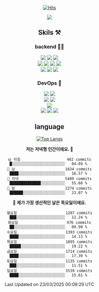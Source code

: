 <div align="center">

[![Hits](https://hits.seeyoufarm.com/api/count/incr/badge.svg?url=https%3A%2F%2Fgithub.com%2Fzxcv9203%2Fhit-counter&count_bg=%23FF7272&title_bg=%23324C2E&icon=codeigniter.svg&icon_color=%23DD5B5B&title=%EB%B0%A9%EB%AC%B8%EC%9E%90&edge_flat=false)](https://hits.seeyoufarm.com)

<a href="https://hhpluscertificateofcompletion.oopy.io/">
  <img src="https://static.spartacodingclub.kr/hanghae99/plus/completion/badge_black.svg" />
</a>

## Skils ⚒️

### backend 🧑‍💻
  
<img src="https://img.shields.io/badge/Java-FF6600?style=flat-square&logo=buymeacoffee&logoColor=white"/>
<img src="https://img.shields.io/badge/Go-0099FF?style=flat-square&logo=go&logoColor=white"/>
<img src="https://img.shields.io/badge/Kotlin-7F52FF?style=flat-square&logo=kotlin&logoColor=white"/>
  
  
<br />
  
<img src="https://img.shields.io/badge/Spring-339933?style=flat-square&logo=Spring&logoColor=white"/>
<img src="https://img.shields.io/badge/Spring Boot-339933?style=flat-square&logo=Spring Boot&logoColor=white"/>
<img src="https://img.shields.io/badge/Spring Security-339933?style=flat-square&logo=Spring Security&logoColor=white"/>
  
<img src="https://img.shields.io/badge/Spring Data JPA-339933?style=flat-square&logo=Hibernate&logoColor=white"/>

<br />
  
  <img src="https://img.shields.io/badge/mysql-0099FF?style=flat-square&logo=mysql&logoColor=white"/>
  <img src="https://img.shields.io/badge/mariadb-0099FF?style=flat-square&logo=mariadb&logoColor=white"/>
  <img src="https://img.shields.io/badge/mongoDB-47A248?style=flat-square&logo=mongodb&logoColor=white"/>
  
  
### DevOps 🚀
  
  <img src="https://img.shields.io/badge/docker-2496ED?style=flat-square&logo=docker&logoColor=white"/>
  <img src="https://img.shields.io/badge/kubernetes-326CE5?style=flat-square&logo=kubernetes&logoColor=white"/>
  
  <br />
  
  <img src="https://img.shields.io/badge/Github Actions-2088FF?style=flat-square&logo=githubactions&logoColor=white"/>
  <img src="https://img.shields.io/badge/Jenkins-D24939?style=flat-square&logo=jenkins&logoColor=white"/>
  
  
  <br />
  <img src="https://img.shields.io/badge/terraform-7B42BC?style=flat-square&logo=terraform&logoColor=white"/>
  
  <br />
  <img src="https://img.shields.io/badge/Amazon AWS-232F3E?style=flat-square&logo=Amazon AWS&logoColor=white"/>

  <img src="https://img.shields.io/badge/GCP-4285F4?style=flat-square&logo=googlecloud&logoColor=white"/>
  <img src="https://img.shields.io/badge/NCP-03C75A?style=flat-square&logo=naver&logoColor=white"/>
  
  
## language

[![Top Langs](https://github-readme-stats.vercel.app/api/top-langs/?username=zxcv9203&hide=html&exclude_repo=zxcv9203.github.io,golB&theme=grate-gatsby)](https://github.com/zxcv9203/github-readme-stats)
  
<!--START_SECTION:waka-->
**저는 저녁형 인간이에요. 🦉** 

```text
🌞 아침                     462 commits         █░░░░░░░░░░░░░░░░░░░░░░░░   04.69 % 
🌆 낮　                     1634 commits        ████░░░░░░░░░░░░░░░░░░░░░   16.57 % 
🌃 저녁                     5489 commits        ██████████████░░░░░░░░░░░   55.68 % 
🌙 밤　                     2274 commits        ██████░░░░░░░░░░░░░░░░░░░   23.07 % 
```
📅 **제가 가장 생산적인 날은 목요일이에요.** 

```text
월요일                      1207 commits        ███░░░░░░░░░░░░░░░░░░░░░░   12.24 % 
화요일                      976 commits         ██░░░░░░░░░░░░░░░░░░░░░░░   09.90 % 
수요일                      1393 commits        ████░░░░░░░░░░░░░░░░░░░░░   14.13 % 
목요일                      1895 commits        █████░░░░░░░░░░░░░░░░░░░░   19.22 % 
금요일                      1714 commits        ████░░░░░░░░░░░░░░░░░░░░░   17.39 % 
토요일                      1135 commits        ███░░░░░░░░░░░░░░░░░░░░░░   11.51 % 
일요일                      1539 commits        ████░░░░░░░░░░░░░░░░░░░░░   15.61 % 
```



 Last Updated on 23/03/2025 00:09:29 UTC
<!--END_SECTION:waka-->
  
</div>

